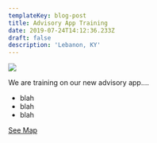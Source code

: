 ```yaml
---
templateKey: blog-post
title: Advisory App Training
date: 2019-07-24T14:12:36.233Z
draft: false
description: 'Lebanon, KY'
---
```

![](/img/logo.png)

We are training on our new advisory app....

* blah
* blah
* blah

[See Map](/map/?layer=Advisory&feature=0)
